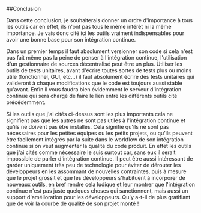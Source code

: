 
##Conclusion

Dans cette conclusion, je souhaiterais donner un ordre d'importance à tous les outils car en effet, ils n'ont pas tous le même intérêt ni la même importance. Je vais donc cité ici les outils vraiment indispensables pour avoir une bonne base pour son intégration continue. 

Dans un premier temps il faut absolument versionner son code si cela n'est pas fait même pas la peine de penser à l'intégration continue, l'utilisation d'un gestionnaire de sources décentralisé peut être un plus. Utiliser les outils de tests unitaires, avant d'écrire toutes sortes de tests plus ou moins utile (fonctionnel, GUI, etc...) il faut absolument écrire des tests unitaires qui valideront à chaque modifications que le code est toujours aussi stable qu'avant. Enfin il vous faudra bien évidemment le serveur d'intégration continue qui sera chargé de faire le lien entre les différents outils cité précédemment.

Si les outils que j'ai cités ci-dessus sont les plus importants cela ne signifient pas que les autres ne sont pas utiles à l'intégration continue et qu'ils ne doivent pas être installés. Cela signifie qu'ils ne sont pas nécessaires pour les petites équipes ou les petits projets, ou qu'ils peuvent être facilement intégrés par la suite dans le workflow de son intégration continue si on veut augmenter la qualité du code produit. En effet les outils que j'ai cités comme nécessaire le suis surtout car, sans eux il serait impossible de parler d'intégration continue. Il peut être aussi intéressant de garder uniquement très peu de technologie pour éviter de dérouter les développeurs en les assommant de nouvelles contraintes, puis à mesure que le projet grossit et que les développeurs s'habituent à incorporer de nouveaux outils, en bref rendre cela ludique et leur montrer que l'intégration continue n'est pas juste quelques choses qui sanctionnent, mais aussi un support d'amélioration pour les développeurs. Qu'y a-t-il de plus gratifiant que de voir la courbe de qualité de son projet monté !
